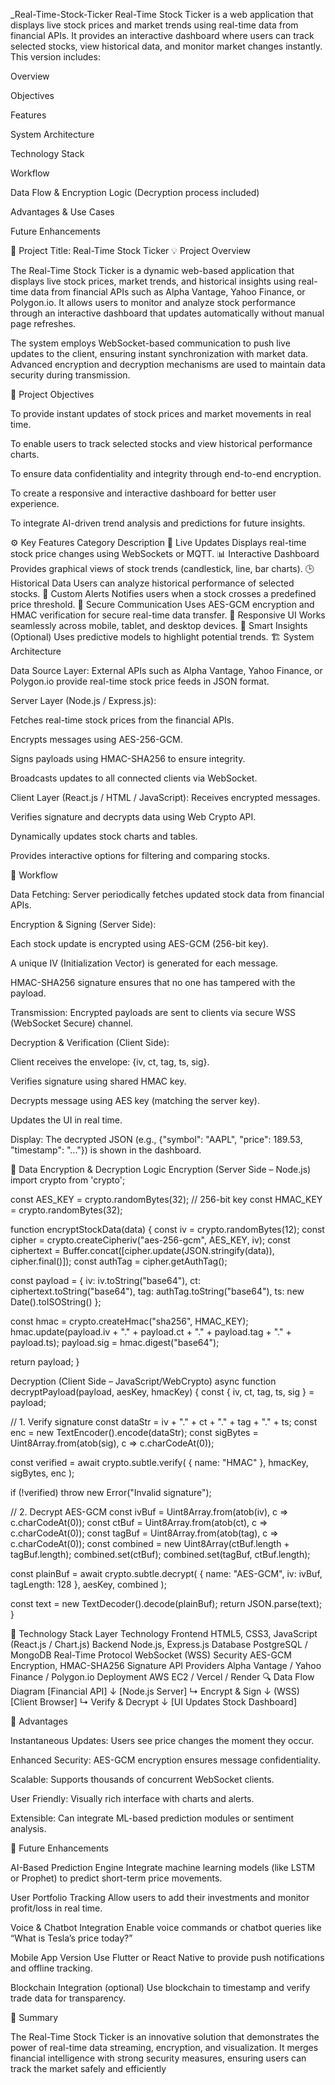 _Real-Time-Stock-Ticker
Real-Time Stock Ticker is a web application that displays live stock prices and market trends using real-time data from financial APIs. It provides an interactive dashboard where users can track selected stocks, view historical data, and monitor market changes instantly. This version includes:

Overview

Objectives

Features

System Architecture

Technology Stack

Workflow

Data Flow & Encryption Logic (Decryption process included)

Advantages & Use Cases

Future Enhancements

🧭 Project Title: Real-Time Stock Ticker 💡 Project Overview

The Real-Time Stock Ticker is a dynamic web-based application that displays live stock prices, market trends, and historical insights using real-time data from financial APIs such as Alpha Vantage, Yahoo Finance, or Polygon.io. It allows users to monitor and analyze stock performance through an interactive dashboard that updates automatically without manual page refreshes.

The system employs WebSocket-based communication to push live updates to the client, ensuring instant synchronization with market data. Advanced encryption and decryption mechanisms are used to maintain data security during transmission.

🎯 Project Objectives

To provide instant updates of stock prices and market movements in real time.

To enable users to track selected stocks and view historical performance charts.

To ensure data confidentiality and integrity through end-to-end encryption.

To create a responsive and interactive dashboard for better user experience.

To integrate AI-driven trend analysis and predictions for future insights.

⚙️ Key Features Category Description 🔄 Live Updates Displays real-time stock price changes using WebSockets or MQTT. 📊 Interactive Dashboard Provides graphical views of stock trends (candlestick, line, bar charts). 🕒 Historical Data Users can analyze historical performance of selected stocks. 🔔 Custom Alerts Notifies users when a stock crosses a predefined price threshold. 🔐 Secure Communication Uses AES-GCM encryption and HMAC verification for secure real-time data transfer. 📱 Responsive UI Works seamlessly across mobile, tablet, and desktop devices. 🧠 Smart Insights (Optional) Uses predictive models to highlight potential trends. 🏗️ System Architecture

Data Source Layer: External APIs such as Alpha Vantage, Yahoo Finance, or Polygon.io provide real-time stock price feeds in JSON format.

Server Layer (Node.js / Express.js):

Fetches real-time stock prices from the financial APIs.

Encrypts messages using AES-256-GCM.

Signs payloads using HMAC-SHA256 to ensure integrity.

Broadcasts updates to all connected clients via WebSocket.

Client Layer (React.js / HTML / JavaScript):
Receives encrypted messages.

Verifies signature and decrypts data using Web Crypto API.

Dynamically updates stock charts and tables.

Provides interactive options for filtering and comparing stocks.

🔄 Workflow

Data Fetching: Server periodically fetches updated stock data from financial APIs.

Encryption & Signing (Server Side):

Each stock update is encrypted using AES-GCM (256-bit key).

A unique IV (Initialization Vector) is generated for each message.

HMAC-SHA256 signature ensures that no one has tampered with the payload.

Transmission: Encrypted payloads are sent to clients via secure WSS (WebSocket Secure) channel.

Decryption & Verification (Client Side):

Client receives the envelope: {iv, ct, tag, ts, sig}.

Verifies signature using shared HMAC key.

Decrypts message using AES key (matching the server key).

Updates the UI in real time.

Display: The decrypted JSON (e.g., {"symbol": "AAPL", "price": 189.53, "timestamp": "..."}) is shown in the dashboard.

🔐 Data Encryption & Decryption Logic Encryption (Server Side – Node.js) import crypto from 'crypto';

const AES_KEY = crypto.randomBytes(32); // 256-bit key const HMAC_KEY = crypto.randomBytes(32);

function encryptStockData(data) { const iv = crypto.randomBytes(12); const cipher = crypto.createCipheriv("aes-256-gcm", AES_KEY, iv); const ciphertext = Buffer.concat([cipher.update(JSON.stringify(data)), cipher.final()]); const authTag = cipher.getAuthTag();

const payload = { iv: iv.toString("base64"), ct: ciphertext.toString("base64"), tag: authTag.toString("base64"), ts: new Date().toISOString() };

const hmac = crypto.createHmac("sha256", HMAC_KEY); hmac.update(payload.iv + "." + payload.ct + "." + payload.tag + "." + payload.ts); payload.sig = hmac.digest("base64");

return payload; }

Decryption (Client Side – JavaScript/WebCrypto) async function decryptPayload(payload, aesKey, hmacKey) { const { iv, ct, tag, ts, sig } = payload;

// 1. Verify signature const dataStr = iv + "." + ct + "." + tag + "." + ts; const enc = new TextEncoder().encode(dataStr); const sigBytes = Uint8Array.from(atob(sig), c => c.charCodeAt(0));

const verified = await crypto.subtle.verify( { name: "HMAC" }, hmacKey, sigBytes, enc );

if (!verified) throw new Error("Invalid signature");

// 2. Decrypt AES-GCM const ivBuf = Uint8Array.from(atob(iv), c => c.charCodeAt(0)); const ctBuf = Uint8Array.from(atob(ct), c => c.charCodeAt(0)); const tagBuf = Uint8Array.from(atob(tag), c => c.charCodeAt(0)); const combined = new Uint8Array(ctBuf.length + tagBuf.length); combined.set(ctBuf); combined.set(tagBuf, ctBuf.length);

const plainBuf = await crypto.subtle.decrypt( { name: "AES-GCM", iv: ivBuf, tagLength: 128 }, aesKey, combined );

const text = new TextDecoder().decode(plainBuf); return JSON.parse(text); }

🧰 Technology Stack Layer Technology Frontend HTML5, CSS3, JavaScript (React.js / Chart.js) Backend Node.js, Express.js Database PostgreSQL / MongoDB Real-Time Protocol WebSocket (WSS) Security AES-GCM Encryption, HMAC-SHA256 Signature API Providers Alpha Vantage / Yahoo Finance / Polygon.io Deployment AWS EC2 / Vercel / Render 🔍 Data Flow Diagram [Financial API] ↓ [Node.js Server] ↳ Encrypt & Sign ↓ (WSS) [Client Browser] ↳ Verify & Decrypt ↓ [UI Updates Stock Dashboard]

🚀 Advantages

Instantaneous Updates: Users see price changes the moment they occur.

Enhanced Security: AES-GCM encryption ensures message confidentiality.

Scalable: Supports thousands of concurrent WebSocket clients.

User Friendly: Visually rich interface with charts and alerts.

Extensible: Can integrate ML-based prediction modules or sentiment analysis.

🔮 Future Enhancements

AI-Based Prediction Engine Integrate machine learning models (like LSTM or Prophet) to predict short-term price movements.

User Portfolio Tracking Allow users to add their investments and monitor profit/loss in real time.

Voice & Chatbot Integration Enable voice commands or chatbot queries like “What is Tesla’s price today?”

Mobile App Version Use Flutter or React Native to provide push notifications and offline tracking.

Blockchain Integration (optional) Use blockchain to timestamp and verify trade data for transparency.

📘 Summary

The Real-Time Stock Ticker is an innovative solution that demonstrates the power of real-time data streaming, encryption, and visualization. It merges financial intelligence with strong security measures, ensuring users can track the market safely and efficiently
